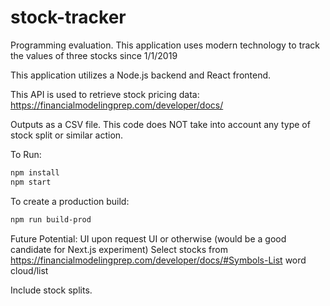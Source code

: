 # stock-tracker
Programming evaluation. This application uses modern technology to track the values of three stocks since 1/1/2019

This application utilizes a Node.js backend and React frontend. 

This API is used to retrieve stock pricing data: https://financialmodelingprep.com/developer/docs/ 

Outputs as a CSV file. This code does NOT take into account any type of stock split or similar action.

To Run:

```sh
npm install
npm start
```

To create a production build:

```sh
npm run build-prod
```

Future Potential:
UI upon request UI or otherwise (would be a good candidate for Next.js experiment)
Select stocks from https://financialmodelingprep.com/developer/docs/#Symbols-List word cloud/list

Include stock splits.
